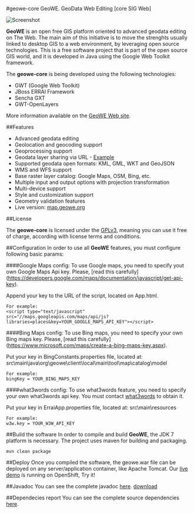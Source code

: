 #geowe-core
GeoWE. GeoData Web Editing [core SIG Web]

![Screenshot](https://github.com/geowe/geowe-core/blob/master/screenshot.png)

**GeoWE** is an open free GIS platform oriented to advanced geodata editing on The Web. The main aim of this initiative is to move the strenghts usually linked to desktop GIS to a web environment, by leveraging open source technologies. This is a free software project that is part of the open source GIS world, and it is developed in Java using the Google Web Toolkit framework.


The **geowe-core** is being developed using the following technologies:
- GWT (Google Web Toolkit)
- JBoss ERRAI Framework
- Sencha GXT
- GWT-OpenLayers

More information available on the [GeoWE Web site](http://www.geowe.org/).

##Features

- Advanced geodata editing
- Geolocation and geocoding support
- Geoprocessing support
- Geodata layer sharing via URL - [Example](http://demo-geowe.rhcloud.com/App.html?layerUrl=http://repository.geowe.org/rutasgastronomicas/calles.kml&layerName=calles&layerProj=EPSG:23030&layerFormat=KML)
- Supported geodata open formats: KML, GML, WKT and GeoJSON
- WMS and WFS support
- Base raster layer catalog: Google Maps, OSM, Bing, etc.
- Multiple input and output options with projection transformation
- Multi-device support
- Style and customization support
- Geometry validation features
- Live version: [map.geowe.org](http://map.geowe.org/)

##License

The **geowe-core** is licensed under the [GPLv3](https://www.gnu.org/licenses/gpl-3.0.html), meaning you can use it free of charge, according with license terms and conditions.

##Configuration
In order to use all **GeoWE** features, you must configure following basic params:

####Google Maps config:
To use Google maps, you need to specify yout own Google Maps Api key. Please, [read this carefully] (https://developers.google.com/maps/documentation/javascript/get-api-key).

Append your key to the URL of the script, located on App.html.

	For example:
	<script type="text/javascript"
	src="//maps.googleapis.com/maps/api/js?libraries=places&key=YOUR_GOOGLE_MAPS_API_KEY"></script>


####Bing Maps config:
To use Bing maps, you need to specify your own Bing maps key. Please, [read this carefully] (https://www.microsoft.com/maps/create-a-bing-maps-key.aspx).

Put your key in BingConstants.properties file, located at: src\main\java\org\geowe\client\local\main\tool\map\catalog\model

	For example:
	bingKey = YOUR_BING_MAPS_KEY

####what3words config:
To use what3words feature, you need to specify your own what3words api key. You must contact [what3words](http://what3words.com) to obtain it.

Put your key in ErraiApp.properties file, located at: src\main\resources

	For example:
	w3w.key = YOUR_W3W_API_KEY
	
##Build the software
In order to compile and build **GeoWE**, the JDK 7 platform is necessary. The project uses maven for building and packaging.
	
	mvn clean package

##Deploy
Once you compiled the software, the geowe.war file can be deployed on any server/application container, like Apache Tomcat. Our [live demo](http://map.geowe.org) is running on OpenShift, Try it!

##Javadoc
You can see the complete javadoc [here](http://www.geowe.org/source/apidocs). [download](http://www.geowe.org/source/apidocs/geowe-api.rar)

##Dependecies report
You can see the complete source dependencies [here](http://www.geowe.org/source/dependencies). 
